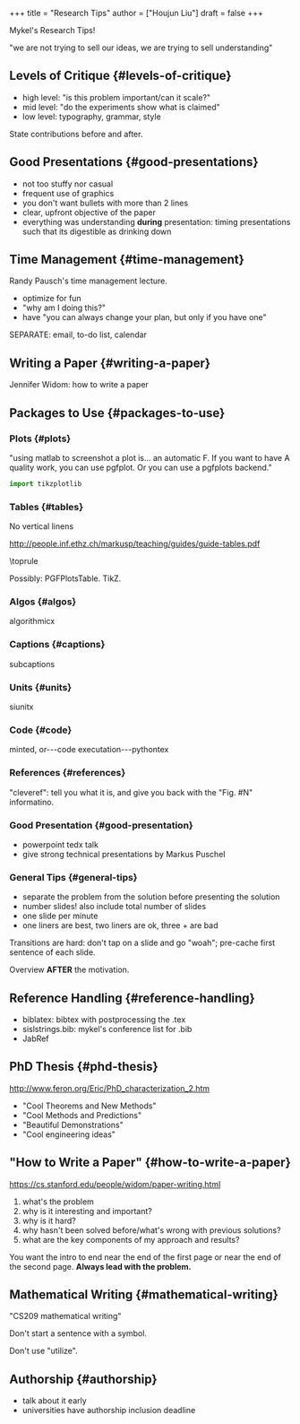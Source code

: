 +++
title = "Research Tips"
author = ["Houjun Liu"]
draft = false
+++

Mykel's Research Tips!

"we are not trying to sell our ideas, we are trying to sell understanding"


## Levels of Critique {#levels-of-critique}

-   high level: "is this problem important/can it scale?"
-   mid level: "do the experiments show what is claimed"
-   low level: typography, grammar, style

State contributions before and after.


## Good Presentations {#good-presentations}

-   not too stuffy nor casual
-   frequent use of graphics
-   you don't want bullets with more than 2 lines
-   clear, upfront objective of the paper
-   everything was understanding **during** presentation: timing presentations such that its digestible as drinking down


## Time Management {#time-management}

Randy Pausch's time management lecture.

-   optimize for fun
-   "why am I doing this?"
-   have "you can always change your plan, but only if you have one"

SEPARATE: email, to-do list, calendar


## Writing a Paper {#writing-a-paper}

Jennifer Widom: how to write a paper


## Packages to Use {#packages-to-use}


### Plots {#plots}

"using matlab to screenshot a plot is... an automatic F. If you want to have A quality work, you can use pgfplot. Or you can use a pgfplots backend."

```python
import tikzplotlib
```


### Tables {#tables}

No vertical linens

<http://people.inf.ethz.ch/markusp/teaching/guides/guide-tables.pdf>

\toprule

Possibly: PGFPlotsTable. TikZ.


### Algos {#algos}

algorithmicx


### Captions {#captions}

subcaptions


### Units {#units}

siunitx


### Code {#code}

minted, or---code executation---pythontex


### References {#references}

"cleveref": tell you what it is, and give you back with the "Fig. #N" informatino.


### Good Presentation {#good-presentation}

-   powerpoint tedx talk
-   give strong technical presentations by Markus Puschel


### General Tips {#general-tips}

-   separate the problem from the solution before presenting the solution
-   number slides! also include total number of slides
-   one slide per minute
-   one liners are best, two liners are ok, three + are bad

Transitions are hard: don't tap on a slide and go "woah"; pre-cache first sentence of each slide.

Overview **AFTER** the motivation.


## Reference Handling {#reference-handling}

-   biblatex: bibtex with postprocessing the .tex
-   sislstrings.bib: mykel's conference list for .bib
-   JabRef


## PhD Thesis {#phd-thesis}

<http://www.feron.org/Eric/PhD_characterization_2.htm>

-   "Cool Theorems and New Methods"
-   "Cool Methods and Predictions"
-   "Beautiful Demonstrations"
-   "Cool engineering ideas"


## "How to Write a Paper" {#how-to-write-a-paper}

<https://cs.stanford.edu/people/widom/paper-writing.html>

1.  what's the problem
2.  why is it interesting and important?
3.  why is it hard?
4.  why hasn't been solved before/what's wrong with previous solutions?
5.  what are the key components of my approach and results?

You want the intro to end near the end of the first page or near the end of the second page. **Always lead with the problem.**


## Mathematical Writing {#mathematical-writing}

"CS209 mathematical writing"

Don't start a sentence with a symbol.

Don't use "utilize".


## Authorship {#authorship}

-   talk about it early
-   universities have authorship inclusion deadline
